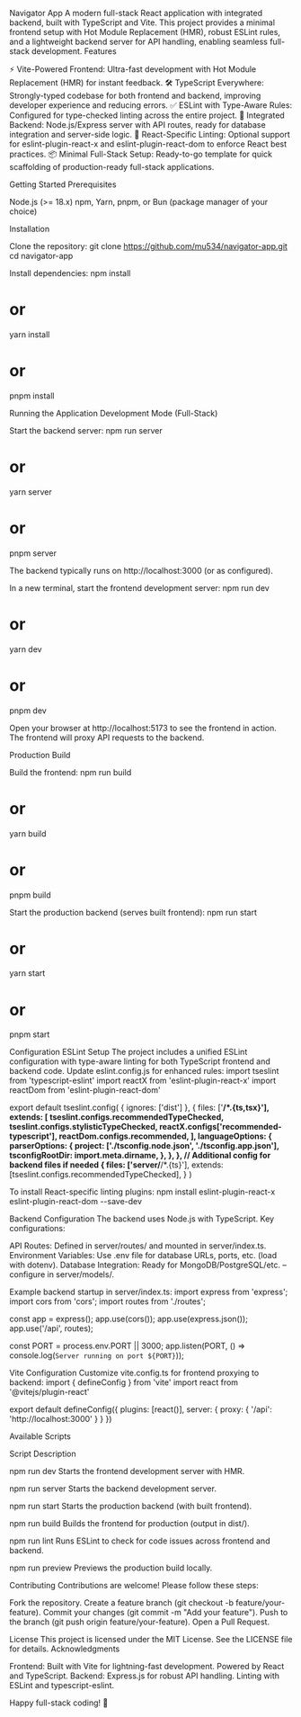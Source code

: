Navigator App
A modern full-stack React application with integrated backend, built with TypeScript and Vite. This project provides a minimal frontend setup with Hot Module Replacement (HMR), robust ESLint rules, and a lightweight backend server for API handling, enabling seamless full-stack development.
Features

⚡️ Vite-Powered Frontend: Ultra-fast development with Hot Module Replacement (HMR) for instant feedback.
🛠️ TypeScript Everywhere: Strongly-typed codebase for both frontend and backend, improving developer experience and reducing errors.
✅ ESLint with Type-Aware Rules: Configured for type-checked linting across the entire project.
🔄 Integrated Backend: Node.js/Express server with API routes, ready for database integration and server-side logic.
🌟 React-Specific Linting: Optional support for eslint-plugin-react-x and eslint-plugin-react-dom to enforce React best practices.
📦 Minimal Full-Stack Setup: Ready-to-go template for quick scaffolding of production-ready full-stack applications.

Getting Started
Prerequisites

Node.js (>= 18.x)
npm, Yarn, pnpm, or Bun (package manager of your choice)

Installation

Clone the repository:
git clone https://github.com/mu534/navigator-app.git
cd navigator-app


Install dependencies:
npm install
# or
yarn install
# or
pnpm install



Running the Application
Development Mode (Full-Stack)

Start the backend server:
npm run server
# or
yarn server
# or
pnpm server

The backend typically runs on http://localhost:3000 (or as configured).

In a new terminal, start the frontend development server:
npm run dev
# or
yarn dev
# or
pnpm dev


Open your browser at http://localhost:5173 to see the frontend in action. The frontend will proxy API requests to the backend.


Production Build

Build the frontend:
npm run build
# or
yarn build
# or
pnpm build


Start the production backend (serves built frontend):
npm run start
# or
yarn start
# or
pnpm start


Configuration
ESLint Setup
The project includes a unified ESLint configuration with type-aware linting for both TypeScript frontend and backend code. Update eslint.config.js for enhanced rules:
import tseslint from 'typescript-eslint'
import reactX from 'eslint-plugin-react-x'
import reactDom from 'eslint-plugin-react-dom'

export default tseslint.config(
  { ignores: ['dist'] },
  {
    files: ['**/*.{ts,tsx}'],
    extends: [
      tseslint.configs.recommendedTypeChecked,
      tseslint.configs.stylisticTypeChecked,
      reactX.configs['recommended-typescript'],
      reactDom.configs.recommended,
    ],
    languageOptions: {
      parserOptions: {
        project: ['./tsconfig.node.json', './tsconfig.app.json'],
        tsconfigRootDir: import.meta.dirname,
      },
    },
  },
  // Additional config for backend files if needed
  {
    files: ['server/**/*.{ts}'],
    extends: [tseslint.configs.recommendedTypeChecked],
  }
)

To install React-specific linting plugins:
npm install eslint-plugin-react-x eslint-plugin-react-dom --save-dev

Backend Configuration
The backend uses Node.js with TypeScript. Key configurations:

API Routes: Defined in server/routes/ and mounted in server/index.ts.
Environment Variables: Use .env file for database URLs, ports, etc. (load with dotenv).
Database Integration: Ready for MongoDB/PostgreSQL/etc. – configure in server/models/.

Example backend startup in server/index.ts:
import express from 'express';
import cors from 'cors';
import routes from './routes';

const app = express();
app.use(cors());
app.use(express.json());
app.use('/api', routes);

const PORT = process.env.PORT || 3000;
app.listen(PORT, () => console.log(`Server running on port ${PORT}`));

Vite Configuration
Customize vite.config.ts for frontend proxying to backend:
import { defineConfig } from 'vite'
import react from '@vitejs/plugin-react'

export default defineConfig({
  plugins: [react()],
  server: {
    proxy: {
      '/api': 'http://localhost:3000'
    }
  }
})

Available Scripts



Script
Description



npm run dev
Starts the frontend development server with HMR.


npm run server
Starts the backend development server.


npm run start
Starts the production backend (with built frontend).


npm run build
Builds the frontend for production (output in dist/).


npm run lint
Runs ESLint to check for code issues across frontend and backend.


npm run preview
Previews the production build locally.


Contributing
Contributions are welcome! Please follow these steps:

Fork the repository.
Create a feature branch (git checkout -b feature/your-feature).
Commit your changes (git commit -m "Add your feature").
Push to the branch (git push origin feature/your-feature).
Open a Pull Request.

License
This project is licensed under the MIT License. See the LICENSE file for details.
Acknowledgments

Frontend: Built with Vite for lightning-fast development.
Powered by React and TypeScript.
Backend: Express.js for robust API handling.
Linting with ESLint and typescript-eslint.


Happy full-stack coding! 🚀
